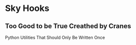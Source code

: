 # Sky Hooks
## Too Good to be True Creathed by Cranes
Python Utilities That Should Only Be Written Once

